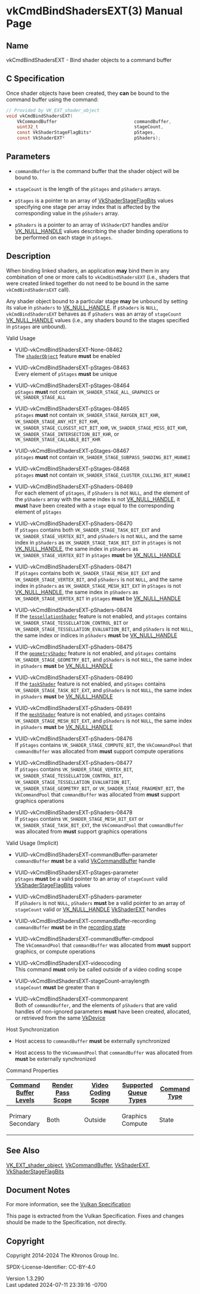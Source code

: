 # vkCmdBindShadersEXT(3) Manual Page

## Name

vkCmdBindShadersEXT - Bind shader objects to a command buffer



## <a href="#_c_specification" class="anchor"></a>C Specification

Once shader objects have been created, they **can** be bound to the
command buffer using the command:

``` c
// Provided by VK_EXT_shader_object
void vkCmdBindShadersEXT(
    VkCommandBuffer                             commandBuffer,
    uint32_t                                    stageCount,
    const VkShaderStageFlagBits*                pStages,
    const VkShaderEXT*                          pShaders);
```

## <a href="#_parameters" class="anchor"></a>Parameters

- `commandBuffer` is the command buffer that the shader object will be
  bound to.

- `stageCount` is the length of the `pStages` and `pShaders` arrays.

- `pStages` is a pointer to an array of
  [VkShaderStageFlagBits](https://registry.khronos.org/vulkan/specs/1.3-extensions/man/html/VkShaderStageFlagBits.html) values specifying
  one stage per array index that is affected by the corresponding value
  in the `pShaders` array.

- `pShaders` is a pointer to an array of `VkShaderEXT` handles and/or
  [VK_NULL_HANDLE](https://registry.khronos.org/vulkan/specs/1.3-extensions/man/html/VK_NULL_HANDLE.html) values describing the shader
  binding operations to be performed on each stage in `pStages`.

## <a href="#_description" class="anchor"></a>Description

When binding linked shaders, an application **may** bind them in any
combination of one or more calls to `vkCmdBindShadersEXT` (i.e., shaders
that were created linked together do not need to be bound in the same
`vkCmdBindShadersEXT` call).

Any shader object bound to a particular stage **may** be unbound by
setting its value in `pShaders` to
[VK_NULL_HANDLE](https://registry.khronos.org/vulkan/specs/1.3-extensions/man/html/VK_NULL_HANDLE.html). If `pShaders` is `NULL`,
`vkCmdBindShadersEXT` behaves as if `pShaders` was an array of
`stageCount` [VK_NULL_HANDLE](https://registry.khronos.org/vulkan/specs/1.3-extensions/man/html/VK_NULL_HANDLE.html) values (i.e., any
shaders bound to the stages specified in `pStages` are unbound).

Valid Usage

- <a href="#VUID-vkCmdBindShadersEXT-None-08462"
  id="VUID-vkCmdBindShadersEXT-None-08462"></a>
  VUID-vkCmdBindShadersEXT-None-08462  
  The <a
  href="https://registry.khronos.org/vulkan/specs/1.3-extensions/html/vkspec.html#features-shaderObject"
  target="_blank" rel="noopener"><code>shaderObject</code></a> feature
  **must** be enabled

- <a href="#VUID-vkCmdBindShadersEXT-pStages-08463"
  id="VUID-vkCmdBindShadersEXT-pStages-08463"></a>
  VUID-vkCmdBindShadersEXT-pStages-08463  
  Every element of `pStages` **must** be unique

- <a href="#VUID-vkCmdBindShadersEXT-pStages-08464"
  id="VUID-vkCmdBindShadersEXT-pStages-08464"></a>
  VUID-vkCmdBindShadersEXT-pStages-08464  
  `pStages` **must** not contain `VK_SHADER_STAGE_ALL_GRAPHICS` or
  `VK_SHADER_STAGE_ALL`

- <a href="#VUID-vkCmdBindShadersEXT-pStages-08465"
  id="VUID-vkCmdBindShadersEXT-pStages-08465"></a>
  VUID-vkCmdBindShadersEXT-pStages-08465  
  `pStages` **must** not contain `VK_SHADER_STAGE_RAYGEN_BIT_KHR`,
  `VK_SHADER_STAGE_ANY_HIT_BIT_KHR`,
  `VK_SHADER_STAGE_CLOSEST_HIT_BIT_KHR`, `VK_SHADER_STAGE_MISS_BIT_KHR`,
  `VK_SHADER_STAGE_INTERSECTION_BIT_KHR`, or
  `VK_SHADER_STAGE_CALLABLE_BIT_KHR`

- <a href="#VUID-vkCmdBindShadersEXT-pStages-08467"
  id="VUID-vkCmdBindShadersEXT-pStages-08467"></a>
  VUID-vkCmdBindShadersEXT-pStages-08467  
  `pStages` **must** not contain
  `VK_SHADER_STAGE_SUBPASS_SHADING_BIT_HUAWEI`

- <a href="#VUID-vkCmdBindShadersEXT-pStages-08468"
  id="VUID-vkCmdBindShadersEXT-pStages-08468"></a>
  VUID-vkCmdBindShadersEXT-pStages-08468  
  `pStages` **must** not contain
  `VK_SHADER_STAGE_CLUSTER_CULLING_BIT_HUAWEI`

- <a href="#VUID-vkCmdBindShadersEXT-pShaders-08469"
  id="VUID-vkCmdBindShadersEXT-pShaders-08469"></a>
  VUID-vkCmdBindShadersEXT-pShaders-08469  
  For each element of `pStages`, if `pShaders` is not `NULL`, and the
  element of the `pShaders` array with the same index is not
  [VK_NULL_HANDLE](https://registry.khronos.org/vulkan/specs/1.3-extensions/man/html/VK_NULL_HANDLE.html), it **must** have been created
  with a `stage` equal to the corresponding element of `pStages`

- <a href="#VUID-vkCmdBindShadersEXT-pShaders-08470"
  id="VUID-vkCmdBindShadersEXT-pShaders-08470"></a>
  VUID-vkCmdBindShadersEXT-pShaders-08470  
  If `pStages` contains both `VK_SHADER_STAGE_TASK_BIT_EXT` and
  `VK_SHADER_STAGE_VERTEX_BIT`, and `pShaders` is not `NULL`, and the
  same index in `pShaders` as `VK_SHADER_STAGE_TASK_BIT_EXT` in
  `pStages` is not [VK_NULL_HANDLE](https://registry.khronos.org/vulkan/specs/1.3-extensions/man/html/VK_NULL_HANDLE.html), the same index
  in `pShaders` as `VK_SHADER_STAGE_VERTEX_BIT` in `pStages` **must** be
  [VK_NULL_HANDLE](https://registry.khronos.org/vulkan/specs/1.3-extensions/man/html/VK_NULL_HANDLE.html)

- <a href="#VUID-vkCmdBindShadersEXT-pShaders-08471"
  id="VUID-vkCmdBindShadersEXT-pShaders-08471"></a>
  VUID-vkCmdBindShadersEXT-pShaders-08471  
  If `pStages` contains both `VK_SHADER_STAGE_MESH_BIT_EXT` and
  `VK_SHADER_STAGE_VERTEX_BIT`, and `pShaders` is not `NULL`, and the
  same index in `pShaders` as `VK_SHADER_STAGE_MESH_BIT_EXT` in
  `pStages` is not [VK_NULL_HANDLE](https://registry.khronos.org/vulkan/specs/1.3-extensions/man/html/VK_NULL_HANDLE.html), the same index
  in `pShaders` as `VK_SHADER_STAGE_VERTEX_BIT` in `pStages` **must** be
  [VK_NULL_HANDLE](https://registry.khronos.org/vulkan/specs/1.3-extensions/man/html/VK_NULL_HANDLE.html)

- <a href="#VUID-vkCmdBindShadersEXT-pShaders-08474"
  id="VUID-vkCmdBindShadersEXT-pShaders-08474"></a>
  VUID-vkCmdBindShadersEXT-pShaders-08474  
  If the <a
  href="https://registry.khronos.org/vulkan/specs/1.3-extensions/html/vkspec.html#features-tessellationShader"
  target="_blank" rel="noopener"><code>tessellationShader</code></a>
  feature is not enabled, and `pStages` contains
  `VK_SHADER_STAGE_TESSELLATION_CONTROL_BIT` or
  `VK_SHADER_STAGE_TESSELLATION_EVALUATION_BIT`, and `pShaders` is not
  `NULL`, the same index or indices in `pShaders` **must** be
  [VK_NULL_HANDLE](https://registry.khronos.org/vulkan/specs/1.3-extensions/man/html/VK_NULL_HANDLE.html)

- <a href="#VUID-vkCmdBindShadersEXT-pShaders-08475"
  id="VUID-vkCmdBindShadersEXT-pShaders-08475"></a>
  VUID-vkCmdBindShadersEXT-pShaders-08475  
  If the <a
  href="https://registry.khronos.org/vulkan/specs/1.3-extensions/html/vkspec.html#features-geometryShader"
  target="_blank" rel="noopener"><code>geometryShader</code></a> feature
  is not enabled, and `pStages` contains `VK_SHADER_STAGE_GEOMETRY_BIT`,
  and `pShaders` is not `NULL`, the same index in `pShaders` **must** be
  [VK_NULL_HANDLE](https://registry.khronos.org/vulkan/specs/1.3-extensions/man/html/VK_NULL_HANDLE.html)

- <a href="#VUID-vkCmdBindShadersEXT-pShaders-08490"
  id="VUID-vkCmdBindShadersEXT-pShaders-08490"></a>
  VUID-vkCmdBindShadersEXT-pShaders-08490  
  If the <a
  href="https://registry.khronos.org/vulkan/specs/1.3-extensions/html/vkspec.html#features-taskShader"
  target="_blank" rel="noopener"><code>taskShader</code></a> feature is
  not enabled, and `pStages` contains `VK_SHADER_STAGE_TASK_BIT_EXT`,
  and `pShaders` is not `NULL`, the same index in `pShaders` **must** be
  [VK_NULL_HANDLE](https://registry.khronos.org/vulkan/specs/1.3-extensions/man/html/VK_NULL_HANDLE.html)

- <a href="#VUID-vkCmdBindShadersEXT-pShaders-08491"
  id="VUID-vkCmdBindShadersEXT-pShaders-08491"></a>
  VUID-vkCmdBindShadersEXT-pShaders-08491  
  If the <a
  href="https://registry.khronos.org/vulkan/specs/1.3-extensions/html/vkspec.html#features-meshShader"
  target="_blank" rel="noopener"><code>meshShader</code></a> feature is
  not enabled, and `pStages` contains `VK_SHADER_STAGE_MESH_BIT_EXT`,
  and `pShaders` is not `NULL`, the same index in `pShaders` **must** be
  [VK_NULL_HANDLE](https://registry.khronos.org/vulkan/specs/1.3-extensions/man/html/VK_NULL_HANDLE.html)

- <a href="#VUID-vkCmdBindShadersEXT-pShaders-08476"
  id="VUID-vkCmdBindShadersEXT-pShaders-08476"></a>
  VUID-vkCmdBindShadersEXT-pShaders-08476  
  If `pStages` contains `VK_SHADER_STAGE_COMPUTE_BIT`, the
  `VkCommandPool` that `commandBuffer` was allocated from **must**
  support compute operations

- <a href="#VUID-vkCmdBindShadersEXT-pShaders-08477"
  id="VUID-vkCmdBindShadersEXT-pShaders-08477"></a>
  VUID-vkCmdBindShadersEXT-pShaders-08477  
  If `pStages` contains `VK_SHADER_STAGE_VERTEX_BIT`,
  `VK_SHADER_STAGE_TESSELLATION_CONTROL_BIT`,
  `VK_SHADER_STAGE_TESSELLATION_EVALUATION_BIT`,
  `VK_SHADER_STAGE_GEOMETRY_BIT`, or `VK_SHADER_STAGE_FRAGMENT_BIT`, the
  `VkCommandPool` that `commandBuffer` was allocated from **must**
  support graphics operations

- <a href="#VUID-vkCmdBindShadersEXT-pShaders-08478"
  id="VUID-vkCmdBindShadersEXT-pShaders-08478"></a>
  VUID-vkCmdBindShadersEXT-pShaders-08478  
  If `pStages` contains `VK_SHADER_STAGE_MESH_BIT_EXT` or
  `VK_SHADER_STAGE_TASK_BIT_EXT`, the `VkCommandPool` that
  `commandBuffer` was allocated from **must** support graphics
  operations

Valid Usage (Implicit)

- <a href="#VUID-vkCmdBindShadersEXT-commandBuffer-parameter"
  id="VUID-vkCmdBindShadersEXT-commandBuffer-parameter"></a>
  VUID-vkCmdBindShadersEXT-commandBuffer-parameter  
  `commandBuffer` **must** be a valid
  [VkCommandBuffer](https://registry.khronos.org/vulkan/specs/1.3-extensions/man/html/VkCommandBuffer.html) handle

- <a href="#VUID-vkCmdBindShadersEXT-pStages-parameter"
  id="VUID-vkCmdBindShadersEXT-pStages-parameter"></a>
  VUID-vkCmdBindShadersEXT-pStages-parameter  
  `pStages` **must** be a valid pointer to an array of `stageCount`
  valid [VkShaderStageFlagBits](https://registry.khronos.org/vulkan/specs/1.3-extensions/man/html/VkShaderStageFlagBits.html) values

- <a href="#VUID-vkCmdBindShadersEXT-pShaders-parameter"
  id="VUID-vkCmdBindShadersEXT-pShaders-parameter"></a>
  VUID-vkCmdBindShadersEXT-pShaders-parameter  
  If `pShaders` is not `NULL`, `pShaders` **must** be a valid pointer to
  an array of `stageCount` valid or
  [VK_NULL_HANDLE](https://registry.khronos.org/vulkan/specs/1.3-extensions/man/html/VK_NULL_HANDLE.html) [VkShaderEXT](https://registry.khronos.org/vulkan/specs/1.3-extensions/man/html/VkShaderEXT.html)
  handles

- <a href="#VUID-vkCmdBindShadersEXT-commandBuffer-recording"
  id="VUID-vkCmdBindShadersEXT-commandBuffer-recording"></a>
  VUID-vkCmdBindShadersEXT-commandBuffer-recording  
  `commandBuffer` **must** be in the [recording
  state](#commandbuffers-lifecycle)

- <a href="#VUID-vkCmdBindShadersEXT-commandBuffer-cmdpool"
  id="VUID-vkCmdBindShadersEXT-commandBuffer-cmdpool"></a>
  VUID-vkCmdBindShadersEXT-commandBuffer-cmdpool  
  The `VkCommandPool` that `commandBuffer` was allocated from **must**
  support graphics, or compute operations

- <a href="#VUID-vkCmdBindShadersEXT-videocoding"
  id="VUID-vkCmdBindShadersEXT-videocoding"></a>
  VUID-vkCmdBindShadersEXT-videocoding  
  This command **must** only be called outside of a video coding scope

- <a href="#VUID-vkCmdBindShadersEXT-stageCount-arraylength"
  id="VUID-vkCmdBindShadersEXT-stageCount-arraylength"></a>
  VUID-vkCmdBindShadersEXT-stageCount-arraylength  
  `stageCount` **must** be greater than `0`

- <a href="#VUID-vkCmdBindShadersEXT-commonparent"
  id="VUID-vkCmdBindShadersEXT-commonparent"></a>
  VUID-vkCmdBindShadersEXT-commonparent  
  Both of `commandBuffer`, and the elements of `pShaders` that are valid
  handles of non-ignored parameters **must** have been created,
  allocated, or retrieved from the same [VkDevice](https://registry.khronos.org/vulkan/specs/1.3-extensions/man/html/VkDevice.html)

Host Synchronization

- Host access to `commandBuffer` **must** be externally synchronized

- Host access to the `VkCommandPool` that `commandBuffer` was allocated
  from **must** be externally synchronized

Command Properties

<table class="tableblock frame-all grid-all stretch">
<colgroup>
<col style="width: 20%" />
<col style="width: 20%" />
<col style="width: 20%" />
<col style="width: 20%" />
<col style="width: 20%" />
</colgroup>
<thead>
<tr>
<th class="tableblock halign-left valign-top"><a
href="#VkCommandBufferLevel">Command Buffer Levels</a></th>
<th class="tableblock halign-left valign-top"><a
href="#vkCmdBeginRenderPass">Render Pass Scope</a></th>
<th class="tableblock halign-left valign-top"><a
href="#vkCmdBeginVideoCodingKHR">Video Coding Scope</a></th>
<th class="tableblock halign-left valign-top"><a
href="#VkQueueFlagBits">Supported Queue Types</a></th>
<th class="tableblock halign-left valign-top"><a
href="#fundamentals-queueoperation-command-types">Command Type</a></th>
</tr>
</thead>
<tbody>
<tr>
<td class="tableblock halign-left valign-top"><p>Primary<br />
Secondary</p></td>
<td class="tableblock halign-left valign-top"><p>Both</p></td>
<td class="tableblock halign-left valign-top"><p>Outside</p></td>
<td class="tableblock halign-left valign-top"><p>Graphics<br />
Compute</p></td>
<td class="tableblock halign-left valign-top"><p>State</p></td>
</tr>
</tbody>
</table>

## <a href="#_see_also" class="anchor"></a>See Also

[VK_EXT_shader_object](https://registry.khronos.org/vulkan/specs/1.3-extensions/man/html/VK_EXT_shader_object.html),
[VkCommandBuffer](https://registry.khronos.org/vulkan/specs/1.3-extensions/man/html/VkCommandBuffer.html),
[VkShaderEXT](https://registry.khronos.org/vulkan/specs/1.3-extensions/man/html/VkShaderEXT.html),
[VkShaderStageFlagBits](https://registry.khronos.org/vulkan/specs/1.3-extensions/man/html/VkShaderStageFlagBits.html)

## <a href="#_document_notes" class="anchor"></a>Document Notes

For more information, see the <a
href="https://registry.khronos.org/vulkan/specs/1.3-extensions/html/vkspec.html#vkCmdBindShadersEXT"
target="_blank" rel="noopener">Vulkan Specification</a>

This page is extracted from the Vulkan Specification. Fixes and changes
should be made to the Specification, not directly.

## <a href="#_copyright" class="anchor"></a>Copyright

Copyright 2014-2024 The Khronos Group Inc.

SPDX-License-Identifier: CC-BY-4.0

Version 1.3.290  
Last updated 2024-07-11 23:39:16 -0700
